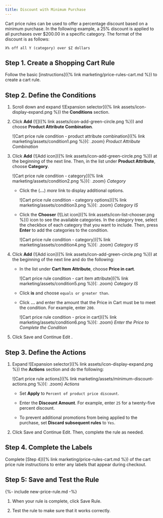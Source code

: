 ```yaml
---
title: Discount with Minimum Purchase
---
```


Cart price rules can be used to offer a percentage discount based on a minimum purchase. In the following example, a 25% discount is applied to all purchases over $200.00 in a specific category. The format of the discount is as follows:

    X% off all Y (category) over $Z dollars

## Step 1. Create a Shopping Cart Rule

Follow the basic [instructions]({% link marketing/price-rules-cart.md %}) to create a cart rule.

## Step 2. Define the Conditions

1. Scroll down and expand ![Expansion selector]({% link assets/icon-display-expand.png %}) the **Conditions** section.

1. Click **Add** (![]({% link assets/icon-add-green-circle.png %})) and choose **Product Attribute Combination**.

    ![Cart price rule condition - product attribute combination]({% link marketing/assets/condition1.png %}){: .zoom}
    _Product Attribute Combination_

1. Click **Add** (![Add icon]({% link assets/icon-add-green-circle.png %})) at the beginning of the next line. Then, in the list under **Product Attribute**, choose **Category**.

    ![Cart price rule condition - category]({% link marketing/assets/condition2.png %}){: .zoom}
    _Category_

    - Click the (**…**) _more_ link to display additional options.

        ![Cart price rule condition - category options]({% link marketing/assets/condition3.png %}){: .zoom}
        _Category IS_

    - Click the **Chooser** (![List icon]({% link assets/icon-list-chooser.png %})) icon to see the available categories. In the category tree, select the checkbox of each category that you want to include. Then, press **Enter** to add the categories to the condition.

        ![Cart price rule condition - category]({% link marketing/assets/condition4.png %}){: .zoom}
        _Category IS_

1. Click **Add** (![Add icon]({% link assets/icon-add-green-circle.png %})) at the beginning of the next line and do the following:

    - In the list under **Cart Item Attribute**, choose **Price in cart**.

        ![Cart price rule condition - cart item attribute]({% link marketing/assets/condition5.png %}){: .zoom}
        _Category IS_

    - Click **is** and choose `equals or greater than`.

    - Click **...** and enter the amount that the Price in Cart must be to meet the condition. For example, enter `200`.

        ![Cart price rule condition - price in cart]({% link marketing/assets/condition6.png %}){: .zoom}
        _Enter the Price to Complete the Condition_

1. Click <span class="btn">Save and Continue Edit </span>.

## Step 3. Define the Actions

1. Expand ![Expansion selector]({% link assets/icon-display-expand.png %}) the **Actions** section and do the following:

    ![Cart price rule actions]({% link marketing/assets/minimum-discount-actions.png %}){: .zoom}
    _Actions_

    - Set **Apply** to `Percent of product price discount`.

    - Enter the **Discount Amount**. For example, enter `25` for a twenty-five percent discount.

    - To prevent additional promotions from being applied to the purchase, set **Discard subsequent rules** to `Yes`.

1. Click <span class="btn">Save and Continue Edit</span>. Then, complete the rule as needed.

## Step 4. Complete the Labels

Complete [Step 4]({% link marketing/price-rules-cart.md %}) of the cart price rule instructions to enter any labels that appear during checkout.

## Step 5: Save and Test the Rule

{%- include new-price-rule.md -%}

1. When your rule is complete, click <span class="btn">Save Rule</span>.

1. Test the rule to make sure that it works correctly.
